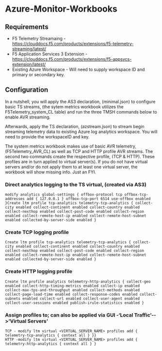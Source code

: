 # Azure-Monitor-Workbooks

## Requirements
* F5 Telemetry Streamaing - https://clouddocs.f5.com/products/extensions/f5-telemetry-streaming/latest/
* F5 Application Services 3 Extension - https://clouddocs.f5.com/products/extensions/f5-appsvcs-extension/latest/
* Existing Azure Workspace - Will need to supply workspace ID and primary or secondary key.

## Configuration
In a nutshell, you will apply the AS3 declaration, (minimal.json) to configure basic TS streams, (the sytem metrics workbook utilizes the F5Telemetry_system_CL  table) and run the three TMSH commands below to enable AVR streaming.

Afterwards, apply the TS declaration, (azstream.json) to stream begin streaming telemetry data to existing Azure log analytics workspace.  You will need to provide the workspaceID and key.

The system metrics workbook makes use of basic AVR telemetry, (F5Telemetry_AVR_CL)  as well as TCP and HTTP profile AVR streams.  The second two commands  create the respective profile, (TCP & HTTP).  These profiles are in turn applied to virtual server(s).  If you do not have virtual servers and/or do not apply them to at least one virtual server, the workbook will show missing info.  Just an FYI. 

### Direct analytics logging to the TS virtual, (created via AS3)
    modify analytics global-settings { offbox-protocol tcp offbox-tcp-addresses add { 127.0.0.1 } offbox-tcp-port 6514 use-offbox enabled }Create ltm profile tcp-analytics telemetry-tcp-analytics { collect-city enabled collect-continent enabled collect-country enabled collect-nexthop enabled collect-post-code enabled collect-region enabled collect-remote-host-ip enabled collect-remote-host-subnet enabled collected-by-server-side enabled }

### Create TCP logging profile
    Create ltm profile tcp-analytics telemetry-tcp-analytics { collect-city enabled collect-continent enabled collect-country enabled collect-nexthop enabled collect-post-code enabled collect-region enabled collect-remote-host-ip enabled collect-remote-host-subnet enabled collected-by-server-side enabled }

### Create HTTP logging profile 
    Create ltm profile analytics telemetry-http-analytics { collect-geo enabled collect-http-timing-metrics enabled collect-ip enabled collect-max-tps-and-throughput enabled collect-methods enabled collect-page-load-time enabled collect-response-codes enabled collect-subnets enabled collect-url enabled collect-user-agent enabled collect-user-sessions enabled publish-irule-statistics enabled }
 
### Assign profiles to; can also be applied via GUI -‘Local Traffic’-->’Virtual Servers’
    TCP - modify ltm virtual <VIRTUAL_SERVER_NAME> profiles add { telemetry-tcp-analytics { context all } }}
    HTTP -modify ltm virtual <VIRTUAL_SERVER_NAME> profiles add { telemetry-http-analytics { context all } } 
 

